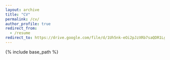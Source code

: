 ```yaml
---
layout: archive
title: "CV"
permalink: /cv/
author_profile: true
redirect_from:
  - /resume
redirect_to: https://drive.google.com/file/d/1Uh5nk-eOi2pJzXRb7saQDR1Lg76ClBPv/view?usp=share_link
---
```


{% include base_path %}
